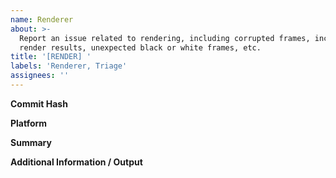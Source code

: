 ```yaml
---
name: Renderer
about: >-
  Report an issue related to rendering, including corrupted frames, incorrect
  render results, unexpected black or white frames, etc.
title: '[RENDER] '
labels: 'Renderer, Triage'
assignees: ''
---
```

<!-- ⚠ Do not delete this issue template! ⚠ -->

**Commit Hash** <!-- 8 character string of letters/numbers in title bar or Help > About dialog (e.g. 3ea173c9) -->


**Platform** <!-- e.g. Windows 10, Ubuntu 20.04 or macOS 10.15 -->


**Summary**


**Additional Information / Output**
